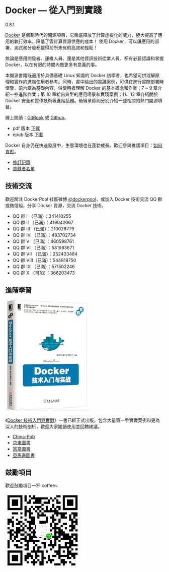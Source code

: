 # Docker — 從入門到實踐

0.8.1

[Docker](http://www.docker.com) 是個劃時代的開源項目，它徹底釋放了計算虛擬化的威力，極大提高了應用的執行效率，降低了雲計算資源供應的成本！ 使用 Docker，可以讓應用的部署、測試和分發都變得前所未有的高效和輕鬆！

無論是應用開發者、運維人員、還是其他資訊技術從業人員，都有必要認識和掌握 Docker，以在有限的時間內做更多有意義的事。

本開源書籍既適用於具備基礎 Linux 知識的 Docker 初學者，也希望可供理解原理和實作的進階使用者參考。同時，書中給出的實踐案例，可供在進行實際部署時借鑒。前六章為基礎內容，供使用者理解 Docker 的基本概念和作業；7 ~ 9 章介紹一些進階作業；第 10 章給出典型的應用場景和實踐案例；11、12 章介紹關於 Docker 安全和實作技術等進階話題。後續章節則分別介紹一些相關的熱門開源項目。

線上閱讀：[GitBook](https://www.gitbook.io/book/yeasy/docker_practice) 或 [Github](https://github.com/yeasy/docker_practice/blob/master/SUMMARY.md)。

* pdf 版本 [下載](https://www.gitbook.com/download/pdf/book/yeasy/docker_practice)
* epub 版本 [下載](https://www.gitbook.com/download/epub/book/yeasy/docker_practice)

Docker 自身仍在快速發展中，生態環境也在蓬勃成長。歡迎參與維護項目：[如何貢獻](contribute.md)。

* [修訂記錄](revision.md)
* [貢獻者名單](https://github.com/yeasy/docker_practice/graphs/contributors)

## 技術交流
歡迎關注 DockerPool 社區微博 [@dockerpool](http://weibo.com/u/5345404432)，或加入 Docker 技術交流 QQ 群或微信組，分享 Docker 資源，交流 Docker 技術。

* QQ 群 I   （已滿）：341410255
* QQ 群 II  （已滿）：419042067
* QQ 群 III （已滿）：210028779
* QQ 群 IV  （已滿）：483702734
* QQ 群 V   （已滿）：460598761
* QQ 群 VI  （已滿）：581983671
* QQ 群 VII （已滿）：252403484
* QQ 群 VIII（已滿）：544818750
* QQ 群 IX  （已滿）：571502246
* QQ 群 X   （可加）：366203473

## 進階學習
![Docker 技術入門與實戰](_images/docker_primer.png)

《[Docker 技術入門與實戰](http://item.jd.com/11598400.html)》一書已經正式出版，包含大量第一手實戰案例和更為深入的技術剖析，歡迎大家閱讀使用並回饋建議。

* [China-Pub](http://product.china-pub.com/3770833)
* [京東圖書](http://item.jd.com/11598400.html)
* [當當圖書](http://product.dangdang.com/23620853.html)
* [亞馬遜圖書](http://www.amazon.cn/%E5%9B%BE%E4%B9%A6/dp/B00R5MYI7C/ref=lh_ni_t?ie=UTF8&psc=1&smid=A1AJ19PSB66TGU)

## 鼓勵項目

歡迎鼓勵項目一杯 coffee~

![coffee](_images/donate.jpeg)
